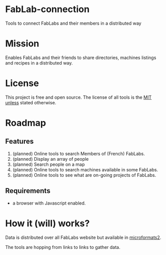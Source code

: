FabLab-connection
=================

Tools to connect FabLabs and their members in a distributed way

# Mission

Enables FabLabs and their friends to share directories, machines listings and recipes in a distributed way.

# License

This project is free and open source.
The license of all tools is the [MIT unless](http://opensource.org/licenses/MIT) stated otherwise.

# Roadmap

## Features

1. (planned) Online tools to search Members of (French) FabLabs.
 1. (planned) Display an array of people
 2. (planned) Search people on a map
2. (planned) Online tools to search machines available in some FabLabs.
3. (planned) Online tools to see what are on-going projects of FabLabs.

## Requirements
* a browser with Javascript enabled.

# How it (will) works?

Data is distributed over all FabLabs website but available in [microformats2](http://microformats.org/).

The tools are hopping from links to links to gather data.